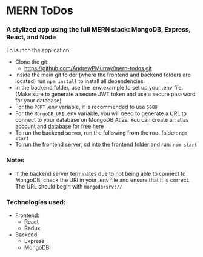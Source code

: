 # MERN ToDos

### A stylized app using the full MERN stack: MongoDB, Express, React, and Node

To launch the application:

-   Clone the git:
    -   https://github.com/AndrewPMurray/mern-todos.git
-   Inside the main git folder (where the frontend and backend folders are located) run `npm install` to install all dependencies.
-   In the backend folder, use the .env.example to set up your .env file. (Make sure to generate a secure JWT token and use a secure password for your database)
-   For the `PORT` .env variable, it is recommended to use `5000`
-   For the `MongoDB_URI` .env variable, you will need to generate a URL to connect to your database on MongoDB Atlas. You can create an atlas account and database for free [here](https://www.mongodb.com/atlas/database)
-   To run the backend server, run the following from the root folder: `npm start`
-   To run the frontend server, cd into the frontend folder and run: `npm start`

### Notes

-   If the backend server terminates due to not being able to connect to MongoDB, check the URI in your .env file and ensure that it is correct. The URL should begin with `mongodb+srv://`

### Technologies used:

-   Frontend:
    -   React
    -   Redux
-   Backend
    -   Express
    -   MongoDB
